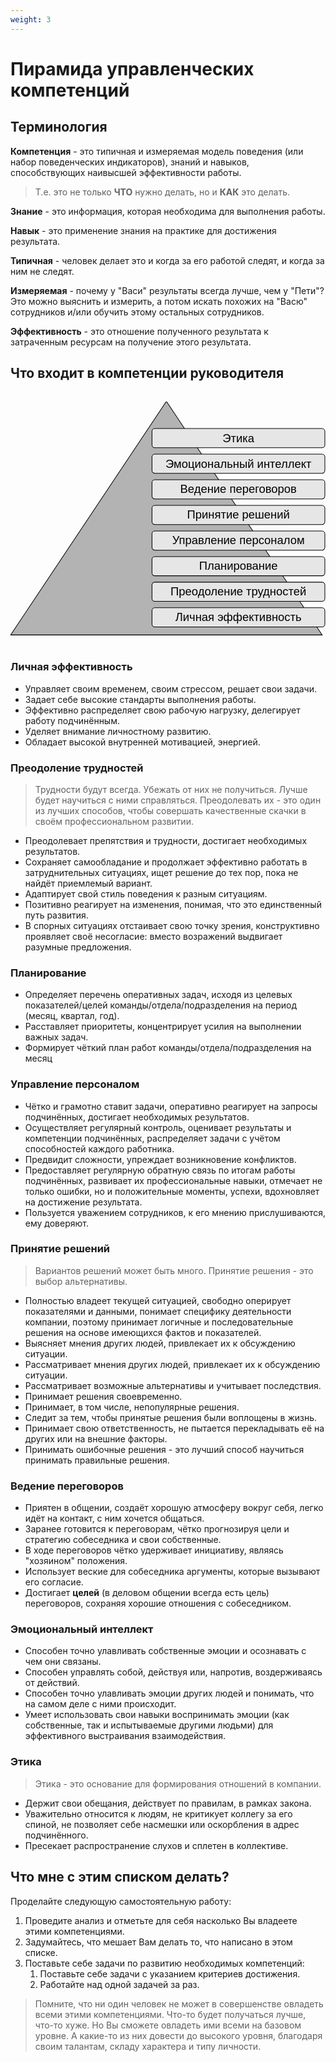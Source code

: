```yaml
---
weight: 3
---
```

# Пирамида управленческих компетенций
## Терминология

**Компетенция** - это типичная и измеряемая модель поведения (или набор поведенческих индикаторов), знаний и навыков, способствующих наивысшей эффективности работы.

> Т.е. это не только **ЧТО** нужно делать, но и **КАК** это делать. 

**Знание** - это информация, которая необходима для выполнения работы.

**Навык** - это применение знания на практике для достижения результата.

**Типичная** - человек делает это и когда за его работой следят, и когда за ним не следят.

**Измеряемая** - почему у "Васи" результаты всегда лучше, чем у "Пети"? Это можно выяснить и измерить, а потом искать похожих на "Васю" сотрудников и/или обучить этому остальных сотрудников.

**Эффективность** - это отношение полученного результата к затраченным ресурсам на получение этого результата.

## Что входит в компетенции руководителя

<pre>
 <svg xmlns="http://www.w3.org/2000/svg" viewBox="0 0 492 366" style="width: 100%; height: auto; display: block;">
  <!-- Серый треугольник -->
  <path d="M 61 -61.33 L 426 182 L 61 425.34 Z" fill="#b3b3b3" stroke="#000" transform="rotate(-90,243.5,182)" />

  <!-- Блоки с подписями -->
  <rect x="221" y="42" width="270" height="30" rx="4.5" ry="4.5" fill="#e6e6e6" stroke="#000" />
  <text x="356" y="63" font-family="Helvetica" font-size="18" text-anchor="middle">Этика</text>
  
  <rect x="221" y="82" width="270" height="30" rx="4.5" ry="4.5" fill="#e6e6e6" stroke="#000" />
  <text x="356" y="103" font-family="Helvetica" font-size="18" text-anchor="middle">Эмоциональный интеллект</text>
  
  <rect x="221" y="122" width="270" height="30" rx="4.5" ry="4.5" fill="#e6e6e6" stroke="#000" />
  <text x="356" y="143" font-family="Helvetica" font-size="18" text-anchor="middle">Ведение переговоров</text>
  
  <rect x="221" y="162" width="270" height="30" rx="4.5" ry="4.5" fill="#e6e6e6" stroke="#000" />
  <text x="356" y="183" font-family="Helvetica" font-size="18" text-anchor="middle">Принятие решений</text>
  
  <rect x="221" y="242" width="270" height="30" rx="4.5" ry="4.5" fill="#e6e6e6" stroke="#000" />
  <text x="356" y="263" font-family="Helvetica" font-size="18" text-anchor="middle">Планирование</text>
  
  <rect x="221" y="202" width="270" height="30" rx="4.5" ry="4.5" fill="#e6e6e6" stroke="#000" />
  <text x="356" y="223" font-family="Helvetica" font-size="18" text-anchor="middle">Управление персоналом</text>
  
  <rect x="221" y="282" width="270" height="30" rx="4.5" ry="4.5" fill="#e6e6e6" stroke="#000" />
  <text x="356" y="303" font-family="Helvetica" font-size="18" text-anchor="middle">Преодоление трудностей</text>
  
  <rect x="221" y="322" width="270" height="30" rx="4.5" ry="4.5" fill="#e6e6e6" stroke="#000" />
  <text x="356" y="343" font-family="Helvetica" font-size="18" text-anchor="middle">Личная эффективность</text>
 </svg>
</pre>

### Личная эффективность
- Управляет своим временем, своим стрессом, решает свои задачи.
- Задает себе высокие стандарты выполнения работы.
- Эффективно распределяет свою рабочую нагрузку, делегирует работу подчинённым.
- Уделяет внимание личностному развитию.
- Обладает высокой внутренней мотивацией, энергией.

### Преодоление трудностей
> Трудности будут всегда. Убежать от них не получиться. Лучше будет научиться с ними справляться. Преодолевать их - это один из лучших способов, чтобы совершать качественные скачки в своём профессиональном развитии.

- Преодолевает препятствия и трудности, достигает необходимых результатов.
- Сохраняет самообладание и продолжает эффективно работать в затруднительных ситуациях, ищет решение до тех пор, пока не найдёт приемлемый вариант.
- Адаптирует свой стиль поведения к разным ситуациям.
- Позитивно реагирует на изменения, понимая, что это единственный путь развития.
- В спорных ситуациях отстаивает свою точку зрения, конструктивно проявляет своё несогласие: вместо возражений выдвигает разумные предложения.

### Планирование
- Определяет перечень оперативных задач, исходя из целевых показателей/целей команды/отдела/подразделения на период (месяц, квартал, год).
- Расставляет приоритеты, концентрирует усилия на выполнении важных задач.
- Формирует чёткий план работ команды/отдела/подразделения на месяц

### Управление персоналом
- Чётко и грамотно ставит задачи, оперативно реагирует на запросы подчинённых, достигает необходимых результатов.
- Осуществляет регулярный контроль, оценивает результаты и компетенции подчинённых, распределяет задачи с учётом способностей каждого работника.
- Предвидит сложности, упреждает возникновение конфликтов.
- Предоставляет регулярную обратную связь по итогам работы подчинённых, развивает их профессиональные навыки, отмечает не только ошибки, но и положительные моменты, успехи, вдохновляет на достижение результата.
- Пользуется уважением сотрудников, к его мнению прислушиваются, ему доверяют.

### Принятие решений
> Вариантов решений может быть много. Принятие решения - это выбор альтернативы.

- Полностью владеет текущей ситуацией, свободно оперирует показателями и данными, понимает специфику деятельности компании, поэтому принимает логичные и последовательные решения на основе имеющихся фактов и показателей.
- Выясняет мнения других людей, привлекает их к обсуждению ситуации.
- Рассматривает мнения других людей, привлекает их к обсуждению ситуации.
- Рассматривает возможные альтернативы и учитывает последствия.
- Принимает решения своевременно.
- Принимает, в том числе, непопулярные решения.
- Следит за тем, чтобы принятые решения были воплощены в жизнь.
- Принимает свою ответственность, не пытается перекладывать её на других или на внешние факторы.
- Принимать ошибочные решения - это лучший способ научиться принимать правильные решения.

### Ведение переговоров
- Приятен в общении, создаёт хорошую атмосферу вокруг себя, легко идёт на контакт, с ним хочется общаться.
- Заранее готовится к переговорам, чётко прогнозируя цели и стратегию собеседника и свои собственные.
- В ходе переговоров чётко удерживает инициативу, являясь "хозяином" положения.
- Использует веские для собеседника аргументы, которые вызывают его согласие.
- Достигает **целей** (в деловом общении всегда есть цель) переговоров, сохраняя хорошие отношения с собеседником.

### Эмоциональный интеллект
- Способен точно улавливать собственные эмоции и осознавать с чем они связаны.
- Способен управлять собой, действуя или, напротив, воздерживаясь от действий.
- Способен точно улавливать эмоции других людей и понимать, что на самом деле с ними происходит.
- Умеет использовать свои навыки воспринимать эмоции (как собственные, так и испытываемые другими людьми) для эффективного выстраивания взаимодействия.

### Этика
> Этика - это основание для формирования отношений в компании.

- Держит свои обещания, действует по правилам, в рамках закона.
- Уважительно относится к людям, не критикует коллегу за его спиной, не позволяет себе насмешки или оскорбления в адрес подчинённого.
- Пресекает распространение слухов и сплетен в коллективе.

## Что мне с этим списком делать?

Проделайте следующую самостоятельную работу:

1. Проведите анализ и отметьте для себя насколько Вы владеете этими компетенциями.
2. Задумайтесь, что мешает Вам делать то, что написано в этом списке.
3. Поставьте себе задачи по развитию необходимых компетенций:
    1. Поставьте себе задачи с указанием критериев достижения.
    2. Работайте над одной задачей за раз.

> Помните, что ни один человек не может в совершенстве овладеть всеми этими компетенциями. Что-то будет получаться лучше, что-то хуже. Но Вы сможете овладеть ими всеми на базовом уровне. А какие-то из них довести до высокого уровня, благодаря своим талантам, складу характера и типу личности.